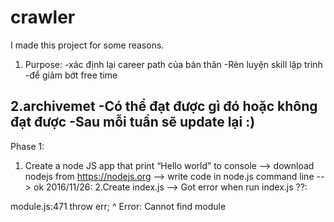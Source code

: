 # crawler
I made this project for some reasons. 
1. Purpose:
-xác định lại career path của bản thân
-Rèn luyện skill lập trình
-để giảm bớt free time

2.archivemet
-Có thể đạt được gì đó hoặc không đạt được
-Sau mỗi tuần sẽ update lại :)
 ----------------------------------------------------------------------
Phase 1:
1. Create a node JS app that print “Hello world” to console
--> download nodejs from https://nodejs.org
--> write code in  node.js command line --> ok
2016/11/26: 
2.Create index.js 
--> Got error when run index.js ??: 

module.js:471
    throw err;
    ^
Error: Cannot find module 